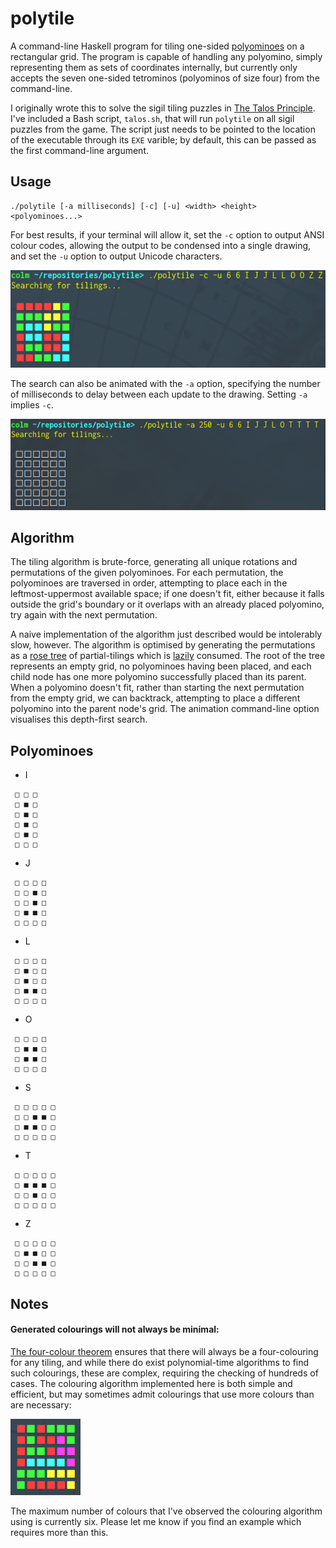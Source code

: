 # polytile

A command-line Haskell program for tiling one-sided [polyominoes](https://en.wikipedia.org/wiki/Polyomino) on a rectangular grid.
The program is capable of handling any polyomino, simply representing them as sets of coordinates internally, but currently only accepts the seven one-sided tetrominos (polyominos of size four) from the command-line.

I originally wrote this to solve the sigil tiling puzzles in [The Talos Principle](http://www.croteam.com/talosprinciple/).
I've included a Bash script, `talos.sh`, that will run `polytile` on all sigil puzzles from the game.
The script just needs to be pointed to the location of the executable through its `EXE` varible; by default, this can be passed as the first command-line argument.

## Usage

```
./polytile [-a milliseconds] [-c] [-u] <width> <height> <polyominoes...>
```

For best results, if your terminal will allow it, set the `-c` option to output ANSI colour codes, allowing the output to be condensed into a single drawing, and set the `-u` option to output Unicode characters.

![Colour](./colour.png)

The search can also be animated with the `-a` option, specifying the number of milliseconds to delay between each update to the drawing.
Setting `-a` implies `-c`.

![Animation](./animation.gif)

## Algorithm

The tiling algorithm is brute-force, generating all unique rotations and permutations of the given polyominoes.
For each permutation, the polyominoes are traversed in order, attempting to place each in the leftmost-uppermost available space; if one doesn't fit, either because it falls outside the grid's boundary or it overlaps with an already placed polyomino, try again with the next permutation.

A naive implementation of the algorithm just described would be intolerably slow, however.
The algorithm is optimised by generating the permutations as a [rose tree](https://en.wikipedia.org/wiki/Rose_tree) of partial-tilings which is [lazily](https://en.wikipedia.org/wiki/Lazy_evaluation) consumed.
The root of the tree represents an empty grid, no polyominoes having been placed, and each child node has one more polyomino successfully placed than its parent.
When a polyomino doesn't fit, rather than starting the next permutation from the empty grid, we can backtrack, attempting to place a different polyomino into the parent node's grid.
The animation command-line option visualises this depth-first search.

## Polyominoes

* I

```
 □ □ □
 □ ■ □
 □ ■ □
 □ ■ □
 □ ■ □
 □ □ □
```

* J

```
 □ □ □ □
 □ □ ■ □
 □ □ ■ □
 □ ■ ■ □
 □ □ □ □
```

* L

```
 □ □ □ □
 □ ■ □ □
 □ ■ □ □
 □ ■ ■ □
 □ □ □ □
```

* O

```
 □ □ □ □
 □ ■ ■ □
 □ ■ ■ □
 □ □ □ □
```

* S

```
 □ □ □ □ □
 □ □ ■ ■ □
 □ ■ ■ □ □
 □ □ □ □ □
```

* T

```
 □ □ □ □ □
 □ ■ ■ ■ □
 □ □ ■ □ □
 □ □ □ □ □
```

* Z

```
 □ □ □ □ □
 □ ■ ■ □ □
 □ □ ■ ■ □
 □ □ □ □ □
```

## Notes

#### Generated colourings will not always be minimal:

[The four-colour theorem](https://en.wikipedia.org/wiki/Four_color_theorem) ensures that there will always be a four-colouring for any tiling, and while there do exist polynomial-time algorithms to find such colourings, these are complex, requiring the checking of hundreds of cases.
The colouring algorithm implemented here is both simple and efficient, but may sometimes admit colourings that use more colours than are necessary:

![Five Colours](./five-colours.png)

The maximum number of colours that I've observed the colouring algorithm using is currently six.
Please let me know if you find an example which requires more than this.
